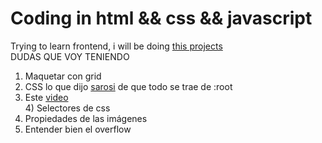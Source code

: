 # Coding in html && css && javascript
Trying to learn frontend, i will be doing [this projects](https://www.freecodecamp.org/news/javascript-projects-for-beginners/)
</br>DUDAS QUE VOY TENIENDO</br>
1) Maquetar con grid</br>
2) CSS lo que dijo [sarosi](https://www.youtube.com/watch?v=OO1EYa-PQi8) de que todo se trae de :root</br>
3) Este [video](https://www.youtube.com/watch?v=Qhaz36TZG5Y&list=PLS-qHYIRCZdVG97sjq-jpA0njfmeT8SqH&index=30)
</br>4) Selectores de css</br>
5) Propiedades de las imágenes</br>
6) Entender bien el overflow</br>
